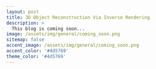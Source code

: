 ```yaml
---
layout: post
title: 3D Object Reconstruction Via Inverse Rendering
description: >
  This blog is coming soon...
image: /assets/img/general/coming_soon.png
sitemap: false
accent_image: /assets/img/general/coming_soon.png
accent_color: '#4d5769'
theme_color: '#4d5769'
---
```

